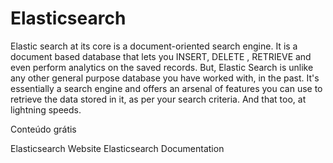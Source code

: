 # Elasticsearch

Elastic search at its core is a document-oriented search engine. It is a document based database that lets you INSERT, DELETE , RETRIEVE and even perform analytics on the saved records. But, Elastic Search is unlike any other general purpose database you have worked with, in the past. It's essentially a search engine and offers an arsenal of features you can use to retrieve the data stored in it, as per your search criteria. And that too, at lightning speeds.

<ResourceGroupTitle>Conteúdo grátis</ResourceGroupTitle>

<BadgeLink colorScheme='blue' badgeText='Site oficial' href='https://www.elastic.co/elasticsearch/'>Elasticsearch Website</BadgeLink>
<BadgeLink colorScheme='blue' badgeText='Official Docs' href='https://www.elastic.co/guide/index.html'>Elasticsearch Documentation</BadgeLink>


